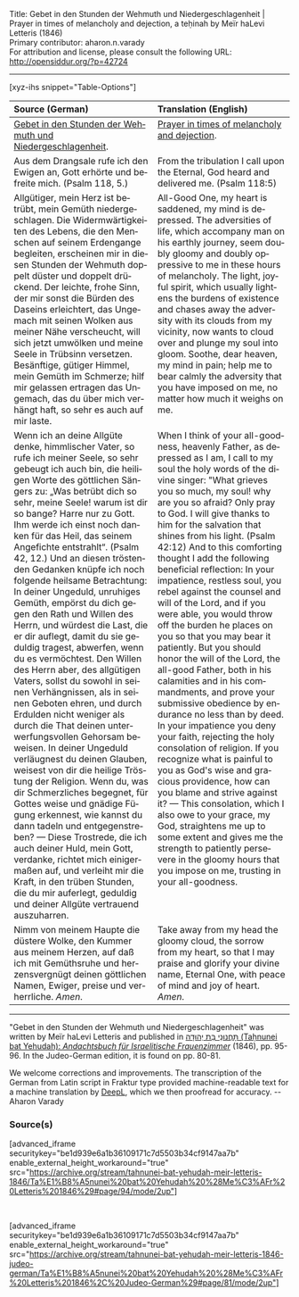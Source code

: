 <html>
<head></head>
<body>
Title: Gebet in den Stunden der Wehmuth und Niedergeschlagenheit | Prayer in times of melancholy and dejection, a teḥinah by Meïr haLevi Letteris (1846)<br />
Primary contributor: aharon.n.varady<br />
For attribution and license, please consult the following URL: <a href="http://opensiddur.org/?p=42724">http://opensiddur.org/?p=42724</a>
<p />
<hr />

[xyz-ihs snippet="Table-Options"]<table style="margin-left: auto; margin-right: auto;" class="draggable">
<thead><tr><th id="x" style="text-align: left;">Source (German)</th><th style="text-align: left;">Translation (English)</th></tr></thead>
<tbody>
<tr><td style="vertical-align:top;">
<div class="german" lang="de">
<u>Gebet in den Stunden der Wehmuth und Niedergeschlagenheit</u>.
</div></td>

<td style="vertical-align:top;">
<div class="english" lang="en">
<u>Prayer in times of melancholy and dejection</u>.
</div></td></tr>


<tr><td style="vertical-align:top;">
<div class="german" lang="de">
Aus dem Drangsale rufe ich den Ewigen an, 
Gott erhörte und befreite mich. <span class="citation">(Psalm 118, 5.)</span>
</div></td>

<td style="vertical-align:top;">
<div class="english" lang="en">
From the tribulation I call upon the Eternal, 
God heard and delivered me. <span class="citation">(Psalm 118:5)</span>
</div></td></tr>


<tr><td style="vertical-align:top;">
<div class="german" lang="de">
Allgütiger, mein Herz ist betrübt, mein Gemüth niedergeschlagen. Die Widermwärtigkeiten des Lebens, die den Menschen auf seinem Erdengange begleiten, erscheinen mir in diesen Stunden der Wehmuth doppelt düster und doppelt drückend. Der leichte, frohe Sinn, der mir sonst die Bürden des Daseins erleichtert, das Ungemach mit seinen Wolken aus meiner Nähe verscheucht, will sich jetzt umwölken und meine Seele in Trübsinn versetzen. Besänftige, gütiger Himmel, mein Gemüth im Schmerze; hilf mir gelassen ertragen das Ungemach, das du über mich verhängt haft, so sehr es auch auf mir laste.
</div></td>

<td style="vertical-align:top;">
<div class="english" lang="en">
All-Good One, my heart is saddened, my mind is depressed. The adversities of life, which accompany man on his earthly journey, seem doubly gloomy and doubly oppressive to me in these hours of melancholy. The light, joyful spirit, which usually lightens the burdens of existence and chases away the adversity with its clouds from my vicinity, now wants to cloud over and plunge my soul into gloom. Soothe, dear heaven, my mind in pain; help me to bear calmly the adversity that you have imposed on me, no matter how much it weighs on me.
</div></td></tr>


<tr><td style="vertical-align:top;">
<div class="german" lang="de">
Wenn ich an deine Allgüte denke, himmlischer Vater, so rufe ich meiner Seele, so sehr gebeugt ich auch bin, die heiligen Worte des göttlichen Sängers zu: „Was betrübt dich so sehr, meine Seele! warum ist dir so bange? Harre nur zu Gott. Ihm werde ich einst noch danken für das Heil, das seinem Angefichte entstrahlt“. <span class="citation">(Psalm 42, 12.)</span> Und an diesen tröstenden Gedanken knüpfe ich noch folgende heilsame Betrachtung: In deiner Ungeduld, unruhiges Gemüth, empörst du dich gegen den Rath und Willen des Herrn, und würdest die Last, die er dir auflegt, damit du sie geduldig tragest, abwerfen, wenn du es vermöchtest. Den Willen des Herrn aber, des allgütigen Vaters, sollst du sowohl in seinen Verhängnissen, als in seinen Geboten ehren, und durch Erdulden nicht weniger als durch die That deinen unterwerfungsvollen Gehorsam beweisen. In deiner Ungeduld verläugnest du deinen Glauben, weisest von dir die heilige Tröstung der Religion. Wenn du, was dir Schmerzliches begegnet, für Gottes weise und gnädige Fügung erkennest, wie kannst du dann tadeln und entgegenstreben? — Diese Trostrede, die ich auch deiner Huld, mein Gott, verdanke, richtet mich einigermaßen auf, und verleiht mir die Kraft, in den trüben Stunden, die du mir auferlegt, geduldig und deiner Allgüte vertrauend auszuharren. 
</div></td>

<td style="vertical-align:top;">
<div class="english" lang="en">
When I think of your all-goodness, heavenly Father, as depressed as I am, I call to my soul the holy words of the divine singer: "What grieves you so much, my soul! why are you so afraid? Only pray to God. I will give thanks to him for the salvation that shines from his light. <span class="citation">(Psalm 42:12)</span> And to this comforting thought I add the following beneficial reflection: In your impatience, restless soul, you rebel against the counsel and will of the Lord, and if you were able, you would throw off the burden he places on you so that you may bear it patiently. But you should honor the will of the Lord, the all-good Father, both in his calamities and in his commandments, and prove your submissive obedience by endurance no less than by deed. In your impatience you deny your faith, rejecting the holy consolation of religion. If you recognize what is painful to you as God's wise and gracious providence, how can you blame and strive against it? — This consolation, which I also owe to your grace, my God, straightens me up to some extent and gives me the strength to patiently persevere in the gloomy hours that you impose on me, trusting in your all-goodness. 
</div></td></tr>


<tr><td style="vertical-align:top;">
<div class="german" lang="de">
Nimm von meinem Haupte die düstere Wolke, den Kummer aus meinem Herzen, auf daß ich mit Gemüthsruhe und herzensvergnügt deinen göttlichen Namen, Ewiger, preise und verherrliche. <em>Amen</em>.
</div></td>

<td style="vertical-align:top;">
<div class="english" lang="en">
Take away from my head the gloomy cloud, the sorrow from my heart, so that I may praise and glorify your divine name, Eternal One, with peace of mind and joy of heart. <em>Amen</em>.
</div></td></tr>
</tbody></table>

<hr />

"Gebet in den Stunden der Wehmuth und Niedergeschlagenheit" was written by Meïr haLevi Letteris and published in <a href="/?p=41412">תָּחֲנוּנֵי בַּת יְהוּדָה (Taḥnunei bat Yehudah): <em>Andachtsbuch für Israelitische Frauenzimmer</em></a> (1846), pp. 95-96. In the Judeo-German edition, it is found on pp. 80-81.

We welcome corrections and improvements. The transcription of the German from Latin script in Fraktur type provided machine-readable text for a machine translation by <a href="https://www.deepl.com/en/translator">DeepL</a>, which we then proofread for accuracy. --Aharon Varady


<h3>Source(s)</h3>

[advanced_iframe securitykey="be1d939e6a1b36109171c7d5503b34cf9147aa7b" enable_external_height_workaround="true" src="https://archive.org/stream/tahnunei-bat-yehudah-meir-letteris-1846/Ta%E1%B8%A5nunei%20bat%20Yehudah%20%28Me%C3%AFr%20Letteris%201846%29#page/94/mode/2up"]

&nbsp;

[advanced_iframe securitykey="be1d939e6a1b36109171c7d5503b34cf9147aa7b" enable_external_height_workaround="true" src="https://archive.org/stream/tahnunei-bat-yehudah-meir-letteris-1846-judeo-german/Ta%E1%B8%A5nunei%20bat%20Yehudah%20%28Me%C3%AFr%20Letteris%201846%2C%20Judeo-German%29#page/81/mode/2up"]

&nbsp;
</body>
</html>